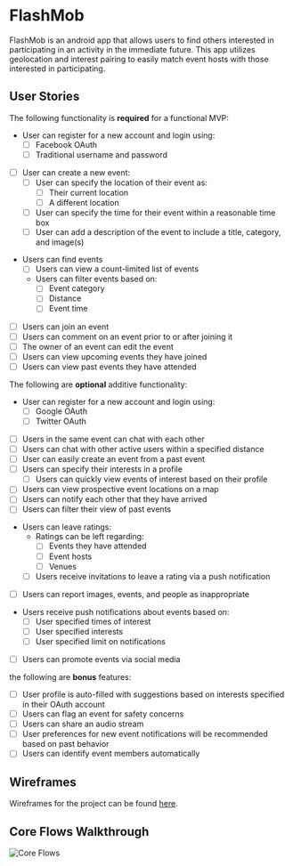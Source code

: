 # FlashMob

FlashMob is an android app that allows users to find others interested in participating in an activity in the immediate future. This app utilizes geolocation and interest pairing to easily match event hosts with those interested in participating. 

## User Stories

The following functionality is **required** for a functional MVP:

* User can register for a new account and login using:
  * [ ] Facebook OAuth
  * [ ] Traditional username and password
* [ ] User can create a new event:
  * [ ] User can specify the location of their event as:
    * [ ] Their current location
    * [ ] A different location
  * [ ] User can specify the time for their event within a reasonable time box
  * [ ] User can add a description of the event to include a title, category, and image(s)
* Users can find events
  * [ ] Users can view a count-limited list of events
  * Users can filter events based on:
    * [ ] Event category
    * [ ] Distance
    * [ ] Event time
* [ ] Users can join an event
* [ ] Users can comment on an event prior to or after joining it
* [ ] The owner of an event can edit the event
* [ ] Users can view upcoming events they have joined
* [ ] Users can view past events they have attended

The following are **optional** additive functionality:

* User can register for a new account and login using:
  * [ ] Google OAuth
  * [ ] Twitter OAuth
* [ ] Users in the same event can chat with each other
* [ ] Users can chat with other active users within a specified distance
* [ ] User can easily create an event from a past event
* [ ] Users can specify their interests in a profile
  * [ ] Users can quickly view events of interest based on their profile
* [ ] Users can view prospective event locations on a map
* [ ] Users can notify each other that they have arrived
* [ ] Users can filter their view of past events
* Users can leave ratings:
  * Ratings can be left regarding:
    * [ ] Events they have attended
    * [ ] Event hosts
    * [ ] Venues
  * [ ] Users receive invitations to leave a rating via a push notification
* [ ] Users can report images, events, and people as inappropriate
* Users receive push notifications about events based on:
  * [ ] User specified times of interest
  * [ ] User specified interests
  * [ ] User specified limit on notifications
* [ ] Users can promote events via social media

the following are **bonus** features:

* [ ] User profile is auto-filled with suggestions based on interests specified in their OAuth account
* [ ] Users can flag an event for safety concerns
* [ ] Users can share an audio stream
* [ ] User preferences for new event notifications will be recommended based on past behavior
* [ ] Users can identify event members automatically

## Wireframes

Wireframes for the project can be found [here](https://stridera.app.box.com/s/bbqp6b94msx8bql0g2i189rl8piw9cbi).

## Core Flows Walkthrough
![Core Flows](http://i.imgur.com/eseLPi9.gif)
